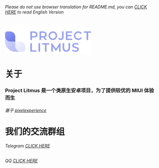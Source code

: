 ###### Please do not use browser translation for README.md, you can [CLICK HERE](https://github.com/project-litmus/.github/blob/main/profile/README.md) to read English Version
  
<div>    
  <img src="./logo.png" width = "283.33" height = "100" alt="LOGO" />
</div>

# 关于
### Project Litmus 是一个类原生安卓项目，为了提供较优的 MIUI 体验而生
###### 基于 [pixelexperience](https://github.com/pixelexperience) 
# 我们的交流群组</H2>
###### Telegram [CLICK HERE](https://t.me/projectlitmus) 
###### QQ [CLICK HERE](https://jq.qq.com/?_wv=1027&k=VfUw3Mes) 
